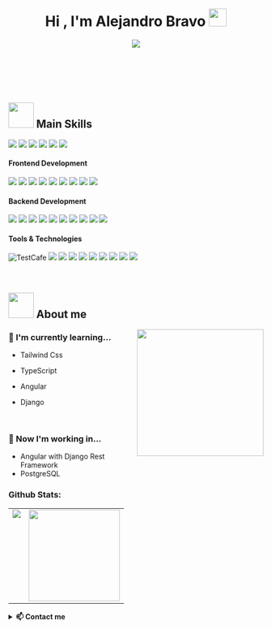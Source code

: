 
<h1 align="center">Hi , I'm Alejandro Bravo <img src="https://media.giphy.com/media/hvRJCLFzcasrR4ia7z/giphy.gif" width="35"></h1>
<p align="center">
  <a href="https://github.com/DenverCoder1/readme-typing-svg"><img src="https://readme-typing-svg.herokuapp.com?font=Time+New+Roman&color=%23C8BE25&size=25&center=true&vCenter=true&width=600&height=100&lines=Systems+Development+Student;Competitive+Programmer;Experience+with+Software+Quality;Always+Learning+New+Things"></a>
</p>

<br>



	

<br><br>
<h3>
    
## <picture> <img src = "https://github.com/7oSkaaa/7oSkaaa/blob/main/Images/Statistics.gif?raw=true" width = 50px>  </picture> Main Skills

</h3> 
<p>
  <img src="https://img.shields.io/badge/Laravel-FF2D20?style=for-the-badge&logo=laravel&logoColor=white">
  <img src="https://img.shields.io/badge/C%23-239120?style=for-the-badge&logo=c-sharp&logoColor=white">
  <img src="https://img.shields.io/badge/Python-3776AB?style=for-the-badge&logo=python&logoColor=white">
  <img src="https://img.shields.io/badge/Django-092E20?style=for-the-badge&logo=django&logoColor=white">
  <img src="https://img.shields.io/badge/Angular-DD0031?style=for-the-badge&logo=angular&logoColor=white">
  <img src="https://img.shields.io/badge/Django_REST-092E20?style=for-the-badge&logo=django&logoColor=white">
 
  
  

 
  
</p>

<h4>Frontend Development</h4>
<p>
  <img src="https://img.shields.io/badge/HTML5-E34F26?style=for-the-badge&logo=html5&logoColor=white">
  <img src="https://img.shields.io/badge/CSS3-1572B6?style=for-the-badge&logo=css3&logoColor=white">
  <img src="https://img.shields.io/badge/React-20232A?style=for-the-badge&logo=react&logoColor=61DAFB">
  <img src="https://img.shields.io/badge/Tailwind_CSS-38B2AC?style=for-the-badge&logo=tailwind-css&logoColor=white">
  <img src="https://img.shields.io/badge/TypeScript-3178C6?style=for-the-badge&logo=typescript&logoColor=white">
  <img src="https://img.shields.io/badge/Axios-5A29E4?style=for-the-badge">
  <img src="https://img.shields.io/badge/Vue.js-4FC08D?style=for-the-badge&logo=vue.js&logoColor=white">
  <img src="https://img.shields.io/badge/Angular-DD0031?style=for-the-badge&logo=angular&logoColor=white">
  <img src="https://img.shields.io/badge/Blade-FF2D20?style=for-the-badge&logo=laravel&logoColor=white">
</p>

<h4>Backend Development</h4>
<p>
  <img src="https://img.shields.io/badge/Java-007396?style=for-the-badge&logo=java&logoColor=white">
  <img src="https://img.shields.io/badge/Python-3776AB?style=for-the-badge&logo=python&logoColor=white">
  <img src="https://img.shields.io/badge/Django_REST-092E20?style=for-the-badge&logo=django&logoColor=white">
  <img src="https://img.shields.io/badge/Node.js-339933?style=for-the-badge&logo=nodedotjs&logoColor=white">
  <img src="https://img.shields.io/badge/MySQL-005C84?style=for-the-badge&logo=mysql&logoColor=white">
  <img src="https://img.shields.io/badge/Python-3776AB?style=for-the-badge&logo=python&logoColor=white">
  <img src="https://img.shields.io/badge/Django-092E20?style=for-the-badge&logo=django&logoColor=white">
  <img src="https://img.shields.io/badge/ASP.NET-512BD4?style=for-the-badge&logo=dotnet&logoColor=white">
  <img src="https://img.shields.io/badge/.NET-512BD4?style=for-the-badge&logo=dotnet&logoColor=white">
  <img src="https://img.shields.io/badge/PHP-777BB4?style=for-the-badge&logo=php&logoColor=white">

</p>

<h4>Tools & Technologies</h4>
<p>

  <img src="https://img.shields.io/badge/TestCafe-272C33?style=for-the-badge&logo=testing-library&logoColor=white" alt="TestCafe">
  <img src="https://img.shields.io/badge/Git-F05032?style=for-the-badge&logo=git&logoColor=white">
  <img src="https://img.shields.io/badge/GitHub-100000?style=for-the-badge&logo=github&logoColor=white">
  <img src="https://img.shields.io/badge/GitLab-FC6D26?style=for-the-badge&logo=gitlab&logoColor=white">
  <img src="https://img.shields.io/badge/Postman-FF6C37?style=for-the-badge&logo=Postman&logoColor=white">
  <img src="https://img.shields.io/badge/DBeaver-372923?style=for-the-badge&logo=dbeaver&logoColor=white">
  <img src="https://img.shields.io/badge/XAMPP-F37626?style=for-the-badge&logo=xampp&logoColor=white">
  <img src="https://img.shields.io/badge/Bluestacks-00C4FF?style=for-the-badge&logo=bluestacks&logoColor=white">
  <img src="https://img.shields.io/badge/PostgreSQL-4169E1?style=for-the-badge&logo=postgresql&logoColor=white">
  <img src="https://img.shields.io/badge/SQL-4479A1?style=for-the-badge&logo=amazon-dynamodb&logoColor=white">
  
 
 
</p>

</br>

## <picture><img src = "https://github.com/7oSkaaa/7oSkaaa/blob/main/Images/about_me.gif?raw=true" width = 50px></picture> About me

<picture> <img align="right" src="https://github.com/7oSkaaa/7oSkaaa/blob/main/Images/Right_Side.gif?raw=true" width = 250px></picture>


### 🌱 I'm currently learning...

- Tailwind Css
- TypeScript
- Angular
- Django

  </br>

### 👷 Now I'm working in...

- Angular with Django Rest Framework
- PostgreSQL 
  </br>

### Github Stats:

<table>
  <tr>
    <td valign="top"><img src="https://github-readme-stats.vercel.app/api/top-langs/?username=Alejandro0052&theme=radical&card_width=450em"/></td>
    <td valign="top"><img height="180em" src="https://github-readme-stats.vercel.app/api?username=Alejandro0052&show_icons=true&hide_border=true&count_private=true&include_all_commits=true&theme=radical" /></td>
  </tr>
</table>

<details>
<summary> <b>📫 Contact me </b></summary>
<p align="center">
<a href="https://www.linkedin.com/in/alejandro-bravo-018b242a3/" target="_blank">
  <img alt="LinkedIn" src="https://img.shields.io/badge/Alejandro Bravo | LinkedIn-blue?style=for-the-badge&logo=linkedin">
</a>
</p>
</details>
